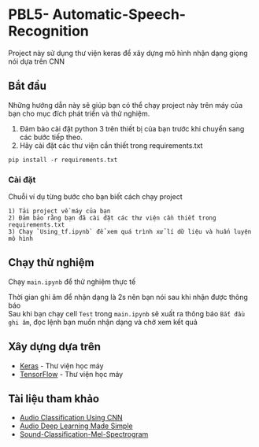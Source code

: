 # PBL5- Automatic-Speech-Recognition

Project này sử dụng thư viện keras để xây dựng mô hình nhận dạng giọng nói dựa trên CNN

## Bắt đầu

Những hướng dẫn này sẽ giúp bạn có thể chạy project này trên máy của bạn cho mục đích phát triển và thử nghiệm.  
1) Đảm bảo cài đặt python 3 trên thiết bị của bạn trước khi chuyển sang các bước tiếp theo.
2) Hãy cài đặt các thư viện cần thiết trong requirements.txt

```angular2html
pip install -r requirements.txt
```

### Cài đặt

Chuỗi ví dụ từng bước cho bạn biết cách chạy project
```
1) Tải project về máy của bạn
2) Đảm bảo rằng bạn đã cài đặt các thư viện cần thiết trong requirements.txt
3) Chạy `Using_tf.ipynb` để xem quá trình xử lí dữ liệu và huấn luyện mô hình
```
## Chạy thử nghiệm  

Chạy `main.ipynb` để thử nghiệm thực tế  

Thời gian ghi âm để nhận dạng là 2s nên bạn nói sau khi nhận được thông báo  
Sau khi bạn chạy cell `Test` trong `main.ipynb` sẽ xuất ra thông báo `Bắt đầu ghi âm`, đọc lệnh bạn muốn nhận dạng và chở xem kết quả  

## Xây dựng dựa trên

* [Keras](https://www.Keras.com) - Thư viện học máy
* [TensorFlow](https://www.Tensorflow.com) - Thư viện học máy

## Tài liệu tham khảo
* [Audio Classification Using CNN](https://medium.com/x8-the-ai-community/audio-classification-using-cnn-coding-example-f9cbd272269e)
* [Audio Deep Learning Made Simple](https://towardsdatascience.com/audio-deep-learning-made-simple-sound-classification-step-by-step-cebc936bbe5)
* [Sound-Classification-Mel-Spectrogram](https://github.com/OmarMedhat22/Sound-Classification-Mel-Spectrogram)